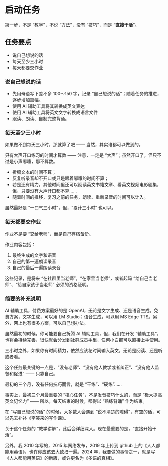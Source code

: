 # 启动任务

第一步，不是 “教学”，不说 “方法”，没有 “技巧”，而是 “**直接干活**”。

## 任务要点

* 说自己想说的话
* 每天至少三小时
* 每天都要交作业

### 说自己想说的话

* 先用母语写下差不多 100～150 字，记录 “自己想说的话”；随着任务的推进，逐步增加篇幅。
* 使用 AI 辅助工具将其转换成英文表达
* 使用 AI 辅助工具将英文文字转换成语言文件
* 跟读、朗读、自制完整背诵。

### 每天至少三小时

如果做不到每天三小时，那就算了吧 —— 当然，其实谁都可以做到的。

只有大声开口练习的时间才算数 —— 注意，一定是 “大声”；虽然开口了，但只不过是小声嘟囔，那不算数。

* 折腾文本的时间不算；
* 反复听录音却不开口或只是跟着嘟囔的时间不算；
* 若是还有精力，其他时间里还可以阅读英文书籍文章、看英文视频电影剧集，但，只要没有大声开口都不算……
* 随着时间的推移，复习之前的任务，朗读、重新录音的时间可以计入。

虽然最好是 “一口气三小时”，但，“累计三小时” 也可以。

### 每天都要交作业

作业不是要 “交给老师”，而是自己存档备份。

作业内容包括：

1. 最终生成的文字和语音
2. 自己的第一遍朗读录音
3. 自己的最后一遍朗读录音

这些记录，是将来 “在社群里当老师”，“在家里当老师”，或者起码 “给自己当老师”、“给自家孩子当老师” 必须的资格证明。

### 简要的补充说明

AI 辅助工具，付费方案最好的是 OpenAI，无论是文字生成、还是语音生成。免费方案，文字生成，可以用 LM Studio；语音生成，可以用 MS Edge TTS。另外，网上也有很多方案，可以自己想办法。

虽然最初的时候，你可能要自己折腾 AI 辅助工具，但，我们在开发 “辅助工具”，也将会持续完善，很快就会分发到社群成员手里，任何小白都可以直接上手使用。

三小时之外，如果你有时间精力，依然应该花时间输入英文，无论是阅读、还是听或者看。

这个任务最关键的一点是，“没有老师”、“没有他人教学或者纠正”、“没有他人监督和促进” —— 只靠自己。

最初的三个月，没有任何技巧而言，就是 “干练”、“硬练”……

事实上，最初三个月最重要的 “核心任务”，不是发音技巧什么的，而是 “极大提高英文记忆力” —— 所以，每天结束的时候，都得以 “熟练背诵” 作为结束。

在 “写自己想说的话” 的时候，大多数人会遇到 “说不清楚的障碍”，有空的话，可以先去补补《李笑来的写作课》。

关于这个任务的 “教学讲解”，此后会详细深入。现在最重要的是，“直接开始干活”。

另外，我 2010 年写的，2015 年网络发布，2019 年上传到 github 上的《人人都能用英语》，也许你应该去大致扫一遍。2024 年，我要做的事情之一，就是写《人人都能用英语》的新版，或许更名为《多语的真相》。